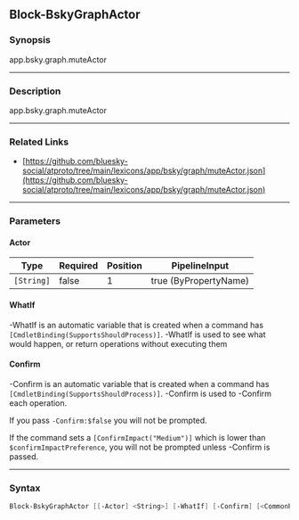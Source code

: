 Block-BskyGraphActor
--------------------




### Synopsis
app.bsky.graph.muteActor



---


### Description

app.bsky.graph.muteActor



---


### Related Links
* [https://github.com/bluesky-social/atproto/tree/main/lexicons/app/bsky/graph/muteActor.json](https://github.com/bluesky-social/atproto/tree/main/lexicons/app/bsky/graph/muteActor.json)





---


### Parameters
#### **Actor**




|Type      |Required|Position|PipelineInput        |
|----------|--------|--------|---------------------|
|`[String]`|false   |1       |true (ByPropertyName)|



#### **WhatIf**
-WhatIf is an automatic variable that is created when a command has ```[CmdletBinding(SupportsShouldProcess)]```.
-WhatIf is used to see what would happen, or return operations without executing them
#### **Confirm**
-Confirm is an automatic variable that is created when a command has ```[CmdletBinding(SupportsShouldProcess)]```.
-Confirm is used to -Confirm each operation.

If you pass ```-Confirm:$false``` you will not be prompted.


If the command sets a ```[ConfirmImpact("Medium")]``` which is lower than ```$confirmImpactPreference```, you will not be prompted unless -Confirm is passed.



---


### Syntax
```PowerShell
Block-BskyGraphActor [[-Actor] <String>] [-WhatIf] [-Confirm] [<CommonParameters>]
```
